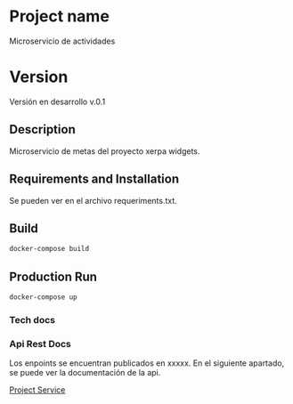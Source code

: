 # Project name

Microservicio de actividades

# Version 

Versión en desarrollo v.0.1

## Description

Microservicio de metas del proyecto xerpa widgets.

## Requirements and Installation

Se pueden ver en el archivo requeriments.txt.

## Build

```bash
docker-compose build
```

## Production Run

```bash
docker-compose up
```

### Tech docs

### Api Rest Docs

Los enpoints se encuentran publicados en xxxxx. En el siguiente apartado, se puede ver la documentación de la api.

[Project Service](API.md)